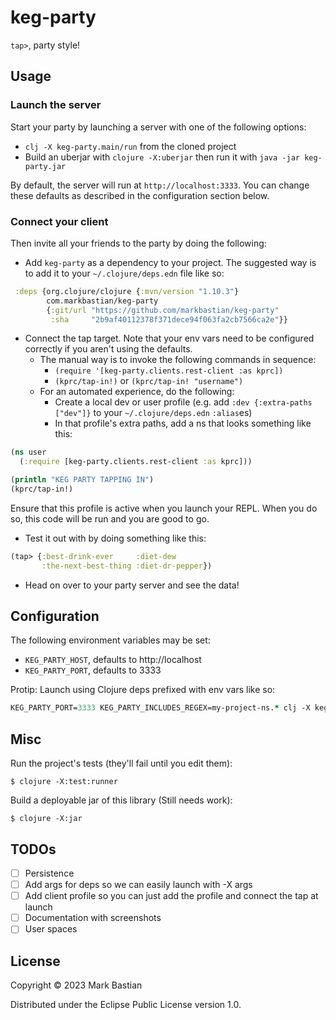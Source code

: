 # keg-party

`tap>`, party style!

## Usage

### Launch the server

Start your party by launching a server with one of the following options:

- `clj -X keg-party.main/run` from the cloned project
- Build an uberjar with `clojure -X:uberjar` then run it with `java -jar keg-party.jar`

By default, the server will run at `http://localhost:3333`. You can change these defaults as described in the configuration section below.

### Connect your client

Then invite all your friends to the party by doing the following:

- Add `keg-party` as a dependency to your project. The suggested way is to add it to your `~/.clojure/deps.edn` file like so:

```clojure
 :deps {org.clojure/clojure {:mvn/version "1.10.3"}
        com.markbastian/keg-party
        {:git/url "https://github.com/markbastian/keg-party"
         :sha     "2b9af40112378f371dece94f063fa2cb7566ca2e"}}
```

- Connect the tap target. Note that your env vars need to be configured correctly if you aren't using the defaults.
  - The manual way is to invoke the following commands in sequence:
    - `(require '[keg-party.clients.rest-client :as kprc])`
    - `(kprc/tap-in!)` or `(kprc/tap-in! "username")`
  - For an automated experience, do the following:
    - Create a local dev or user profile (e.g. add `:dev {:extra-paths ["dev"]}` to your `~/.clojure/deps.edn` `:alias`es)
    - In that profile's extra paths, add a ns that looks something like this:

```clojure
(ns user
  (:require [keg-party.clients.rest-client :as kprc]))

(println "KEG PARTY TAPPING IN")
(kprc/tap-in!)
```

Ensure that this profile is active when you launch your REPL. When you do so, this code will be run and you are good to go.

- Test it out with by doing something like this:

```clojure
(tap> {:best-drink-ever     :diet-dew
       :the-next-best-thing :diet-dr-pepper})
```

- Head on over to your party server and see the data!

## Configuration

The following environment variables may be set:

- `KEG_PARTY_HOST`, defaults to http://localhost
- `KEG_PARTY_PORT`, defaults to 3333

Protip: Launch using Clojure deps prefixed with env vars like so:

```clojure
KEG_PARTY_PORT=3333 KEG_PARTY_INCLUDES_REGEX=my-project-ns.* clj -X keg-party.main/run
```

## Misc

Run the project's tests (they'll fail until you edit them):

    $ clojure -X:test:runner

Build a deployable jar of this library (Still needs work):

    $ clojure -X:jar

## TODOs
- [ ] Persistence
- [ ] Add args for deps so we can easily launch with -X args
- [ ] Add client profile so you can just add the profile and connect the tap at launch
- [ ] Documentation with screenshots
- [ ] User spaces

## License

Copyright © 2023 Mark Bastian

Distributed under the Eclipse Public License version 1.0.

